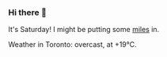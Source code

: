 ### Hi there :wave:

It's Saturday! I might be putting some [miles](https://www.strava.com/athletes/889963) in.

Weather in Toronto: overcast, at +19°C.
